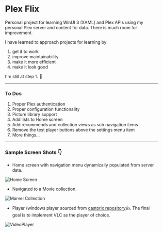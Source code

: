 # Plex Flix

Personal project for learning WinUI 3 (XAML) and Plex APIs using my personal Plex server and content for data.
There is much room for improvement.

I have learned to approach projects for learning by:
1.  get it to work
2.  improve maintainability
3.  make it more efficient
4.  make it look good

I'm still at step 1.  :eyes:

---
### To Dos
1.  Proper Plex authentication
2.  Proper configuration functionality
3.  Picture library support
4.  Add lists to Home screen
5.  Add recommends and collection views as sub navigation items
6.  Remove the test player buttons above the settings menu item
7.  More things...

---
### Sample Screen Shots  :point_down:

- Home screen with navigation menu dynamically populated from server data.

![Home Screen](https://user-images.githubusercontent.com/43736590/212181310-562ec441-23c6-4f97-a86f-4124d534eaca.png)

- Navigated to a Movie collection.

![Marvel Collection](https://user-images.githubusercontent.com/43736590/212182753-0f09112f-ab70-4b23-bf0c-245db85c584a.png)

- Player (windows player sourced from [castorix repository](https://github.com/castorix/WinUI3_MediaEngine):thumbsup:.  The final goal is to implement VLC as the player of choice.


![VideoPlayer](https://user-images.githubusercontent.com/43736590/212185649-09754af7-a870-494f-b006-24bf22ca4593.png)
